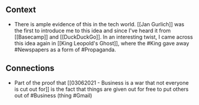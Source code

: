 ## Context
- There is ample evidence of this in the tech world. [[Jan Gurlich]] was the first to introduce me to this idea and since I've heard it from [[Basecamp]] and [[DuckDuckGo]]. In an interesting twist, I came across this idea again in [[King Leopold's Ghost]], where the #King gave away #Newspapers as a form of #Propaganda.


## Connections
- Part of the proof that [[03062021 - Business is a war that not everyone is cut out for]] is the fact that things are given out for free to put others out of #Business (thing #Gmail)